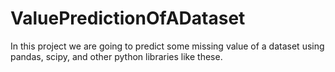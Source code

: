 # ValuePredictionOfADataset
In this project we are going to predict some missing value of a dataset using pandas, scipy, and other python libraries like these.
